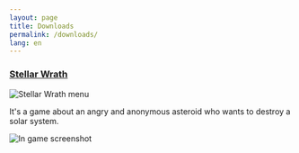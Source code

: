```yaml
---
layout: page
title: Downloads
permalink: /downloads/
lang: en
---
```


### [Stellar Wrath](https://dualwielding.itch.io/stellar-wrath) 

![Stellar Wrath menu](https://img.itch.zone/aW1hZ2UvMTgyNDY1Lzg1MzAwNi5wbmc=/original/kM3n9F.png)

It's a game about an angry and anonymous asteroid who wants to destroy a solar system.

![In game screenshot](https://img.itch.zone/aW1hZ2UvMTgyNDY1Lzg1MzAwOC5wbmc=/original/j8rlIR.png)

